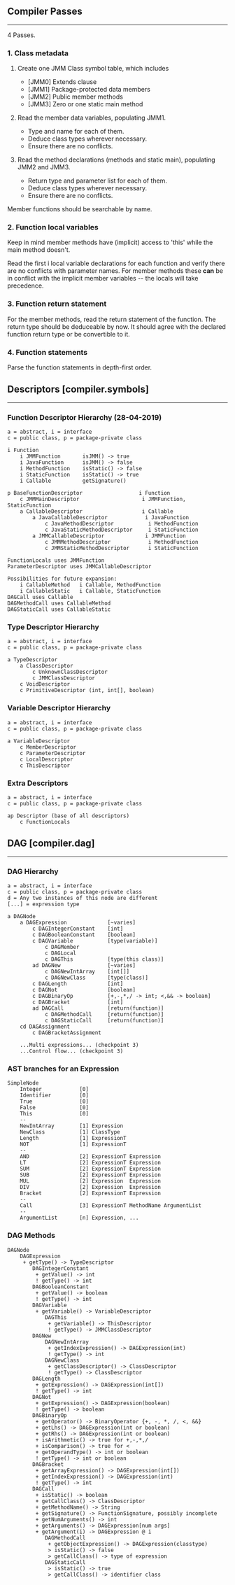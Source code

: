 ## Compiler Passes
---

4 Passes.

### 1. Class metadata

1. Create one JMM Class symbol table, which includes
    * [JMM0] Extends clause
    * [JMM1] Package-protected data members
    * [JMM2] Public member methods
    * [JMM3] Zero or one static main method

2. Read the member data variables, populating JMM1.
    * Type and name for each of them.
    * Deduce class types wherever necessary.
    * Ensure there are no conflicts.

3. Read the method declarations (methods and static main), populating JMM2 and JMM3.
    * Return type and parameter list for each of them.
    * Deduce class types wherever necessary.
    * Ensure there are no conflicts.

Member functions should be searchable by name.

### 2. Function local variables

Keep in mind member methods have (implicit) access to 'this' while the
main method doesn't.

Read the first i local variable declarations for each function and
verify there are no conflicts with parameter names. For member methods these __can__ be in
conflict with the implicit member variables -- the locals will take precedence.

### 3. Function return statement

For the member methods, read the return statement of the function.
The return type should be deduceable by now. It should agree with the
declared function return type or be convertible to it.

### 4. Function statements

Parse the function statements in depth-first order.

## Descriptors [compiler.symbols]

---

### Function Descriptor Hierarchy (28-04-2019)

    a = abstract, i = interface
    c = public class, p = package-private class

    i Function
        i JMMFunction       isJMM() -> true
        i JavaFunction      isJMM() -> false
        i MethodFunction    isStatic() -> false
        i StaticFunction    isStatic() -> true
        i Callable          getSignature()

    p BaseFunctionDescriptor                  i Function
        c JMMMainDescriptor                    i JMMFunction, StaticFunction
        a CallableDescriptor                   i Callable
            a JavaCallableDescriptor            i JavaFunction
                c JavaMethodDescriptor           i MethodFunction
                c JavaStaticMethodDescriptor     i StaticFunction
            a JMMCallableDescriptor             i JMMFunction
                c JMMMethodDescriptor            i MethodFunction
                c JMMStaticMethodDescriptor      i StaticFunction

    FunctionLocals uses JMMFunction
    ParameterDescriptor uses JMMCallableDescriptor

    Possibilities for future expansion:
        i CallableMethod   i Callable, MethodFunction
        i CallableStatic   i Callable, StaticFunction
    DAGCall uses Callable
    DAGMethodCall uses CallableMethod
    DAGStaticCall uses CallableStatic

### Type Descriptor Hierarchy

    a = abstract, i = interface
    c = public class, p = package-private class

    a TypeDescriptor
        a ClassDescriptor
            c UnknownClassDescriptor
            c JMMClassDescriptor
        c VoidDescriptor
        c PrimitiveDescriptor (int, int[], boolean)

### Variable Descriptor Hierarchy

    a = abstract, i = interface
    c = public class, p = package-private class

    a VariableDescriptor
        c MemberDescriptor
        c ParameterDescriptor
        c LocalDescriptor
        c ThisDescriptor

### Extra Descriptors

    a = abstract, i = interface
    c = public class, p = package-private class

    ap Descriptor (base of all descriptors)
        c FunctionLocals

## DAG [compiler.dag]

---

### DAG Hierarchy

    a = abstract, i = interface
    c = public class, p = package-private class
    d = Any two instances of this node are different
    [...] = expression type

    a DAGNode
        a DAGExpression             [~varies]
            c DAGIntegerConstant    [int]
            c DAGBooleanConstant    [boolean]
            c DAGVariable           [type(variable)]
                c DAGMember
                c DAGLocal
                c DAGThis           [type(this class)]
            ad DAGNew               [~varies]
                c DAGNewIntArray    [int[]]
                c DAGNewClass       [type(class)]
            c DAGLength             [int]
            c DAGNot                [boolean]
            c DAGBinaryOp           [+,-,*,/ -> int; <,&& -> boolean]
            c DAGBracket            [int]
            ad DAGCall              [return(function)]
                c DAGMethodCall     [return(function)]
                c DAGStaticCall     [return(function)]
        cd DAGAssignment
            c DAGBracketAssignment

        ...Multi expressions... (checkpoint 3)
        ...Control flow... (checkpoint 3)

### AST branches for an Expression

    SimpleNode
        Integer            [0]
        Identifier         [0]
        True               [0]
        False              [0]
        This               [0]
        --
        NewIntArray        [1] Expression
        NewClass           [1] ClassType
        Length             [1] ExpressionT
        NOT                [1] ExpressionT
        --
        AND                [2] ExpressionT Expression
        LT                 [2] ExpressionT Expression
        SUM                [2] ExpressionT Expression
        SUB                [2] ExpressionT Expression
        MUL                [2] Expression  Expression
        DIV                [2] Expression  Expression
        Bracket            [2] ExpressionT Expression
        --
        Call               [3] ExpressionT MethodName ArgumentList
        --
        ArgumentList       [n] Expression, ...

### DAG Methods

    DAGNode
        DAGExpression
         + getType() -> TypeDescriptor
            DAGIntegerConstant
             + getValue() -> int
             ! getType() -> int
            DAGBooleanConstant
             + getValue() -> boolean
             ! getType() -> int
            DAGVariable
             + getVariable() -> VariableDescriptor
                DAGThis
                 + getVariable() -> ThisDescriptor
                 ! getType() -> JMMClassDescriptor
            DAGNew
                DAGNewIntArray
                 + getIndexExpression() -> DAGExpression(int)
                 ! getType() -> int
                DAGNewClass
                 + getClassDescriptor() -> ClassDescriptor
                 ! getType() -> ClassDescriptor
            DAGLength
             + getExpression() -> DAGExpression(int[])
             ! getType() -> int
            DAGNot
             + getExpression() -> DAGExpression(boolean)
             ! getType() -> boolean
            DAGBinaryOp
             + getOperator() -> BinaryOperator {+, -, *, /, <, &&}
             + getLhs() -> DAGExpression(int or boolean)
             + getRhs() -> DAGExpression(int or boolean)
             + isArithmetic() -> true for +,-,*,/
             + isComparison() -> true for <
             + getOperandType() -> int or boolean
             ! getType() -> int or boolean
            DAGBracket
             + getArrayExpression() -> DAGExpression(int[])
             + getIndexExpression() -> DAGExpression(int)
             ! getType() -> int
            DAGCall
             + isStatic() -> boolean
             + getCallClass() -> ClassDescriptor
             + getMethodName() -> String
             + getSignature() -> FunctionSignature, possibly incomplete
             + getNumArguments() -> int
             + getArguments() -> DAGExpression[num args]
             + getArgument(i) -> DAGExpression @ i
                DAGMethodCall
                 + getObjectExpression() -> DAGExpression(classtype)
                 > isStatic() -> false
                 > getCallClass() -> type of expression
                DAGStaticCall
                 > isStatic() -> true
                 > getCallClass() -> identifier class
